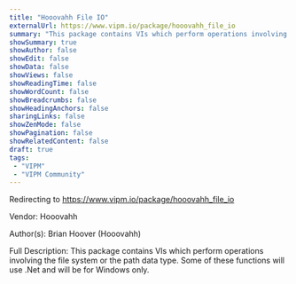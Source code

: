 ```yaml
---
title: "Hooovahh File IO"
externalUrl: https://www.vipm.io/package/hooovahh_file_io
summary: "This package contains VIs which perform operations involving the file system or the path data type."
showSummary: true
showAuthor: false
showEdit: false
showData: false
showViews: false
showReadingTime: false
showWordCount: false
showBreadcrumbs: false
showHeadingAnchors: false
sharingLinks: false
showZenMode: false
showPagination: false
showRelatedContent: false
draft: true
tags:
 - "VIPM"
 - "VIPM Community"
---
```


Redirecting to https://www.vipm.io/package/hooovahh_file_io

Vendor: Hooovahh

Author(s): Brian Hoover (Hooovahh)
 
Full Description:
This package contains VIs which perform operations involving the file system or the path data type.  Some of these functions will use .Net and will be for Windows only.